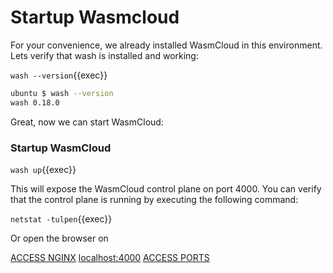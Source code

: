 # Startup Wasmcloud

For your convenience, we already installed WasmCloud in this environment. Lets verify that wash is installed and working:

`wash --version`{{exec}}

```bash
ubuntu $ wash --version
wash 0.18.0
```

Great, now we can start WasmCloud:

### Startup WasmCloud

`wash up`{{exec}}

This will expose the WasmCloud control plane on port 4000. You can verify that the control plane is running by executing the following command:

`netstat -tulpen`{{exec}}

Or open the browser on 

[ACCESS NGINX]({{TRAFFIC_HOST1_80}})
[localhost:4000]({{TRAFFIC_HOST1_4000}})
[ACCESS PORTS]({{TRAFFIC_SELECTOR}})
